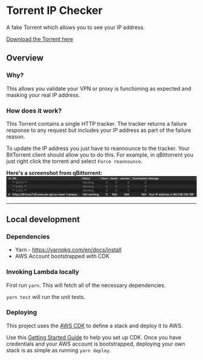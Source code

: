 # Torrent IP Checker

A fake Torrent which allows you to see your IP address.

[Download the Torrent here](https://vvdapo30eb.execute-api.eu-west-2.amazonaws.com/torrent)

## Overview

### Why?

This allows you validate your VPN or proxy is functioning as expected and masking your real IP address.

### How does it work?

This Torrent contains a single HTTP tracker. The tracker returns a failure response to any request but includes your IP address as part of the failure reason.

To update the IP address you just have to reannounce to the tracker. Your BitTorrent client should allow you to do this. For example, in qBittorrent you just right click the torrent and select `Force reannounce`.

**Here's a screenshot from qBittorrent:**
![alt text](images/screenshot.png)

---

## Local development

### Dependencies

- Yarn - https://yarnpkg.com/en/docs/install
- AWS Account bootstrapped with CDK

### Invoking Lambda locally

First run `yarn`. This will fetch all of the necessary dependencies.

`yarn test` will run the unit tests.

### Deploying

This project uses the [AWS CDK](https://aws.amazon.com/cdk/) to define a stack and deploy it to AWS.

Use this [Getting Started Guide](https://docs.aws.amazon.com/cdk/v2/guide/getting_started.html) to help you set up CDK. Once you have credentials and your AWS account is bootstrapped, deploying your own stack is as simple as running `yarn deploy`.
